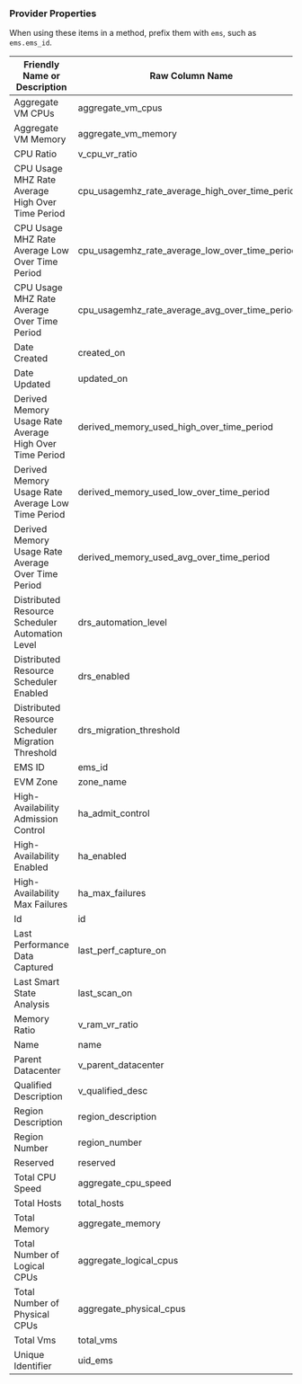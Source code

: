 ### Provider Properties

When using these items in a method, prefix them with `ems`, such as
`ems.ems_id`.

| Friendly Name or Description                            | Raw Column Name                                         |
| ------------------------------------------------------- | ------------------------------------------------------- |
| Aggregate VM CPUs                                       | aggregate\_vm\_cpus                                     |
| Aggregate VM Memory                                     | aggregate\_vm\_memory                                   |
| CPU Ratio                                               | v\_cpu\_vr\_ratio                                       |
| CPU Usage MHZ Rate Average High Over Time Period        | cpu\_usagemhz\_rate\_average\_high\_over\_time\_period" |
| CPU Usage MHZ Rate Average Low Over Time Period         | cpu\_usagemhz\_rate\_average\_low\_over\_time\_period   |
| CPU Usage MHZ Rate Average Over Time Period             | cpu\_usagemhz\_rate\_average\_avg\_over\_time\_period   |
| Date Created                                            | created\_on                                             |
| Date Updated                                            | updated\_on                                             |
| Derived Memory Usage Rate Average High Over Time Period | derived\_memory\_used\_high\_over\_time\_period         |
| Derived Memory Usage Rate Average Low Time Period       | derived\_memory\_used\_low\_over\_time\_period          |
| Derived Memory Usage Rate Average Over Time Period      | derived\_memory\_used\_avg\_over\_time\_period          |
| Distributed Resource Scheduler Automation Level         | drs\_automation\_level                                  |
| Distributed Resource Scheduler Enabled                  | drs\_enabled                                            |
| Distributed Resource Scheduler Migration Threshold      | drs\_migration\_threshold                               |
| EMS ID                                                  | ems\_id                                                 |
| EVM Zone                                                | zone\_name                                              |
| High-Availability Admission Control                     | ha\_admit\_control                                      |
| High-Availability Enabled                               | ha\_enabled                                             |
| High-Availability Max Failures                          | ha\_max\_failures                                       |
| Id                                                      | id                                                      |
| Last Performance Data Captured                          | last\_perf\_capture\_on                                 |
| Last Smart State Analysis                               | last\_scan\_on                                          |
| Memory Ratio                                            | v\_ram\_vr\_ratio                                       |
| Name                                                    | name                                                    |
| Parent Datacenter                                       | v\_parent\_datacenter                                   |
| Qualified Description                                   | v\_qualified\_desc                                      |
| Region Description                                      | region\_description                                     |
| Region Number                                           | region\_number                                          |
| Reserved                                                | reserved                                                |
| Total CPU Speed                                         | aggregate\_cpu\_speed                                   |
| Total Hosts                                             | total\_hosts                                            |
| Total Memory                                            | aggregate\_memory                                       |
| Total Number of Logical CPUs                            | aggregate\_logical\_cpus                                |
| Total Number of Physical CPUs                           | aggregate\_physical\_cpus                               |
| Total Vms                                               | total\_vms                                              |
| Unique Identifier                                       | uid\_ems                                                |
